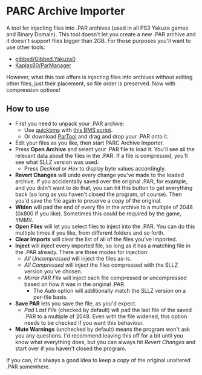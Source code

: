 # PARC Archive Importer
A tool for injecting files into .PAR archives (used in all PS3 Yakuza games and Binary Domain).
This tool doesn't let you create a new .PAR archive and it doesn't support files bigger than 2GB. 
For those purposes you'll want to use other tools:
- [gibbed/Gibbed.Yakuza0](https://github.com/gibbed/Gibbed.Yakuza0)
- [Kaplas80/ParManager](https://github.com/Kaplas80/ParManager)

However, what this tool offers is injecting files into archives without editing other files, just their placement, so file order is preserved.
Now with compression options!

## How to use
- First you need to unpack your .PAR archive:
  - Use [quickbms](http://aluigi.altervista.org/quickbms.htm) with [this BMS script](http://aluigi.altervista.org/bms/parc.bms).
  - Or download [ParTool](https://github.com/Kaplas80/ParManager/releases) and drag and drop your .PAR onto it.
- Edit your files as you like, then start PARC Archive Importer.
- Press **Open Archive** and select your .PAR file to load it. You'll see all the relevant data about the files in the .PAR. If a file is compressed, you'll see what SLLZ version was used.
  - Press *Decimal* or *Hex* to display byte values accordingly. 
- **Revert Changes** will undo every change you've made to the loaded archive. If you accidentally saved over the original .PAR, for example, and you didn't want to do that,
  you can hit this button to get everything back (so long as you haven't closed the program, of course). Then you'd save the file again to preserve a copy of the original.
- **Widen** will pad the end of every file in the archive to a multiple of 2048 (0x800 if you like). Sometimes this could be required by the game, YMMV.
- **Open Files** will let you select files to inject into the .PAR. You can do this multiple times if you like, from different folders and so forth.
- **Clear Imports** will clear the list of all of the files you've imported.
- **Inject** will inject every imported file, so long as it has a matching file in the .PAR already. There are three modes for injection:
  - *All Uncompressed* will inject the files as-is.
  - *All Compressed* will inject the files compressed with the SLLZ version you've chosen.
  - *Mirror PAR File* will inject each file compressed or uncompressed based on how it was in the original .PAR.
    - The *Auto* option will additionally match the SLLZ version on a per-file basis.
- **Save PAR** lets you save the file, as you'd expect.
  - *Pad Last File* (checked by default) will pad the last file of the saved .PAR to a multiple of 2048. Even with the file widened, this option needs to be checked if you want this behaviour.
- **Mute Warnings** (unchecked by default) means the program won't ask you any questions. I'd recommend leaving this off for a bit until you know what everything does, but you can always hit *Revert Changes* and start over if you haven't closed the program.


If you can, it's always a good idea to keep a copy of the original unaltered .PAR somewhere.
